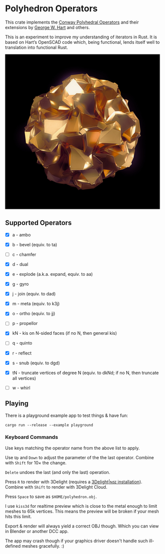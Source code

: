 # Polyhedron Operators

This crate implements the [Conway Polyhedral
Operators](http://en.wikipedia.org/wiki/Conway_polyhedron_notation)
and their extensions by [George W. Hart](http://www.georgehart.com/)
and others.

This is an experiment to improve my understanding of iterators
in Rust. It is based on Hart’s OpenSCAD code which, being
functional, lends itself well to translation into functional Rust.

![Some brutalist Polyhedron, rendered with 3Delight|ɴsɪ](polyhedron.jpg)

## Supported Operators

- [x] a - ambo
- [x] b - bevel (equiv. to ta)
- [ ] c - chamfer
- [x] d - dual
- [x] e - explode (a.k.a. expand, equiv. to aa)
- [x] g - gyro
- [x] j - join (equiv. to dad)
- [x] m - meta (equiv. to k3j)
- [x] o - ortho (equiv. to jj)
- [ ] p - propellor
- [x] kN - kis on N-sided faces (if no N, then general kis)
- [ ] q - quinto
- [x] r - reflect
- [x] s - snub (equiv. to dgd)
- [x] tN - truncate vertices of degree N (equiv. to dkNd; if no N, then truncate all vertices)
- [ ] w - whirl


## Playing

There is a playground example app to test things & have fun:

```
cargo run --release --example playground
```

### Keyboard Commands

Use keys matching the operator name from the above
list to apply.

Use `Up` and `Down` to adjust the parameter of the
the last operator.
Combine with `Shift` for 10× the change.

`Delete` undoes the last (and only the last)
operation.

Press `R` to render with 3Delight (requires a
[3Delight|ɴsɪ installation](https://www.3delight.com/download)).
Combine with `Shift` to render with 3Delight Cloud.

Press `Space` to save as `$HOME/polyhedron.obj`.

I use `kiss3d` for realtime preview which is
close to the metal enough to limit meshes to
65k vertices. This means the preview will be
broken if your mesh hits this limit.

Export & render will always yield a correct OBJ though.
Which you can view in Blender or another DCC
app.

The app may crash though if your graphics driver
doesn't handle such ill-defined meshes gracefully. :)
